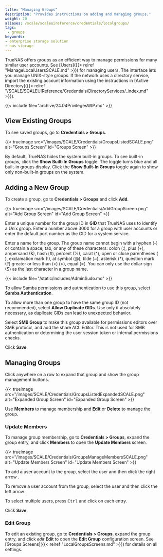 ```yaml
---
title: "Managing Groups"
description: "Provides instructions on adding and managing groups."
weight: 20
aliases: /scale/scaleuireference/credentials/localgroups/
tags:
 - groups
keywords:
- enterprise storage solution
- nas storage 
---
```


TrueNAS offers groups as an efficient way to manage permissions for many similar user accounts.
See [Users]({{< relref "ManageLocalUsersSCALE.md" >}}) for managing users.
The interface lets you manage UNIX-style groups.
If the network uses a directory service, import the existing account information using the instructions in [Active Directory]({{< relref "/SCALE/SCALEUIReference/Credentials/DirectoryServices/_index.md" >}}).

{{< include file="archive/24.04PrivilegesWIP.md" >}}

## View Existing Groups

To see saved groups, go to **Credentials > Groups**.

{{< trueimage src="/images/SCALE/Credentials/GroupsListedSCALE.png" alt="Groups Screen" id="Groups Screen" >}}

By default, TrueNAS hides the system built-in groups.
To see built-in groups, click the **Show Built-In Groups** toggle. The toggle turns blue and all built-in groups display. Click the **Show Built-In Groups** toggle again to show only non-built-in groups on the system.

## Adding a New Group

To create a group, go to **Credentials > Groups** and click **Add**.

{{< trueimage src="/images/SCALE/Credentials/AddGroupScreen.png" alt="Add Group Screen" id="Add Group Screen" >}}

Enter a unique number for the group ID in **GID** that TrueNAS uses to identify a Unix group.
Enter a number above 3000 for a group with user accounts or enter the default port number as the GID for a system service.

Enter a name for the group.
The group name cannot begin with a hyphen (-) or contain a space, tab, or any of these characters: colon (:), plus (+), ampersand (&), hash (#), percent (%), carat (^), open or close parentheses ( ), exclamation mark (!), at symbol (@), tilde (~), asterisk (*), question mark (?) greater or less than (<) (>), equal (=).
You can only use the dollar sign ($) as the last character in a group name.

{{< include file="/static/includes/AdminSudo.md" >}}

To allow Samba permissions and authentication to use this group, select **Samba Authentication**.

To allow more than one group to have the same group ID (not recommended), select **Allow Duplicate GIDs**.
Use only if absolutely necessary, as duplicate GIDs can lead to unexpected behavior.

Select **SMB Group** to make this group available for permissions editors over SMB protocol, and add the share ACL Editor.
This is not used for SMB authentication or determining the user session token or internal permissions checks.

Click **Save**.

## Managing Groups

Click anywhere on a row to expand that group and show the group management buttons.

{{< trueimage src="/images/SCALE/Credentials/GroupsListedExpandedSCALE.png" alt="Expanded Group Screen" id="Expanded Group Screen" >}}

Use [**Members**](#update-members) to manage membership and [**Edit**](#edit-group) or **Delete** to manage the group.

### Update Members

To manage group membership, go to **Credentials > Groups**, expand the group entry, and click **Members** to open the **Update Members** screen.

{{< trueimage src="/images/SCALE/Credentials/GroupsManageMembersSCALE.png" alt="Update Members Screen" id="Update Members Screen" >}}

To add a user account to the group, select the user and then click the right arrow <i class="fa fa-arrow-right" aria-hidden="true" title="Right Arrow"></i>.

To remove a user account from the group, select the user and then click the left arrow <i class="fa fa-arrow-left" aria-hidden="true" title="Left Arrow"></i>.

To select multiple users, press <kbd>Ctrl</kbd> and click on each entry.

Click **Save**.

### Edit Group

To edit an existing group, go to **Credentials > Groups**, expand the group entry, and click <i class="material-icons" aria-hidden="true" title="Edit">edit</i> **Edit** to open the **Edit Group** configuration screen. See [Groups Screens]({{< relref "LocalGroupsScreens.md" >}}) for details on all settings.